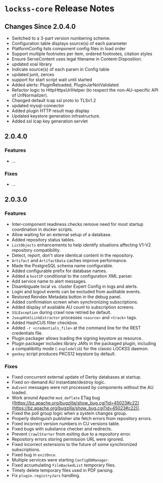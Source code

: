 # `lockss-core` Release Notes

## Changes Since 2.0.4.0

*   Switched to a 3-part version numbering scheme.
*   Configuration table displays source(s) of each parameter
*   PlatformConfig lists component config files in load order
*   Support multiple footnotes per item, ordered footnotes, citation styles
*   Ensure ServeContent uses legal filename in Content-Disposition.
*   updated xoai library
*   Indicate source(s) of each param in Config table
*   updated junit, zerces
*   support for start script wait until started
*   Added alerts: PluginReloaded, PluginJarNotValidated
*   Refactor logic to HttpHttpsUrlHelper (to respect the non-AU-specific API of UrlNormalizer).
*   Changed default lcap ssl proto to TLSv1.2
*   updated mysql-connector
*   Added plugin HTTP result map display
*   Updated keystore generation infrastructure.
*   Added ssl lcap key generation servlet


## 2.0.4.0

### Features

*   ...

### Fixes

*   ...

## 2.0.3.0

### Features

*   Inter-component readiness checks remove need for most startup coordination in docker scripts.
*   Allow waiting for an external setup of a database.
*   Added repository status tables.
*   `ListObjects` enhancements to help identify situations affecting V1-V2 repository compatibility.
*   Detect, report, don't store identical content in the repository.
*   `Artifact` and `ArtifactData` caches improve performance.
*   Made the PostgreSQL schema name configurable.
*   Added configurable prefix for database names.
*   Added a `hostIP` conditional to the configuration XML parser.
*   Add service name to alert messages.
*   Disambiguate local vs. cluster Expert Config in logs and alerts.
*   Login and logout events can be excluded from auditable events.
*   Restored Reindex Metadata button in the debug panel.
*   Added confirmation screen when synchronizing subscriptions.
*   Added display of available AU count to subscription screens.
*   `SSLException` during crawl now retried be default.
*   `JsoupHtmlLinkExtractor` processes `<source>` and `<track>` tags.
*   Added HashCUS filter checkbox.
*   Added `-r <credentials_file>` at the command line for the REST credentials file.
*   Plugin packager allows loading the signing keystore as resource.
*   Plugin packager includes library JARs in the packaged plugin, including a compatibility mode (`-explodelib`) for the classic LOCKSS daemon.
*   `genkey` script produces PKCS12 keystore by default.

### Fixes

*   Fixed concurrent external update of Derby databases at startup.
*   Fixed on-demand AU instantiate/destroy logic.
*   `AuEvent` messages were not processed by components without the AU loaded.
*   Work around Apache `mod_deflate` ETag bug ([https://bz.apache.org/bugzilla/show_bug.cgi?id=45023#c22](https://bz.apache.org/bugzilla/show_bug.cgi?id=45023#c22)).
*   Fixed the poll group logic when a system changes group.
*   Properly distinguish publisher site fetch errors from repository errors.
*   Fixed incorrect version numbers in CU versions table.
*   Fixed bugs with substance checker and redirects.
*   Prevent `CrawlStarter` from exiting due to a repository error.
*   Repository errors storing permission URL were ignored.
*   Fixed incorrect extensions to the future of some synchronized subscriptions.
*   Fixed bug in `exitOnce`.
*   Multiple services were starting `ConfigDbManager`.
*   Fixed accumulating `FileBackedList` temporary files.
*   Timely delete temporary files used in PDF parsing.
*   Fix `plugin.registryJars` handling.

